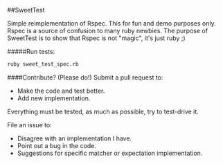 ##SweetTest

Simple reimplementation of Rspec. This for fun and demo purposes only. Rspec is a source of confusion to many ruby newbies. The purpose of SweetTest is to show that Rspec is not "magic", it's just ruby ;)

#####Run tests:

```bash
ruby sweet_test_spec.rb
```
####Contribute? (Please do!)
Submit a pull request to:

- Make the code and test better.
- Add new implementation.

Everything must be tested, as much as possible, try to test-drive it.

File an issue to:

- Disagree with an implementation I have.
- Point out a bug in the code.
- Suggestions for specific matcher or expectation implementation.
